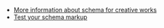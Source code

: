 <ul>
	<li><a href="http://schema.org/Person">More information about schema for creative works</a></li>
	<li><a href="https://search.google.com/structured-data/testing-tool">Test your schema markup</a></li>
</ul>

